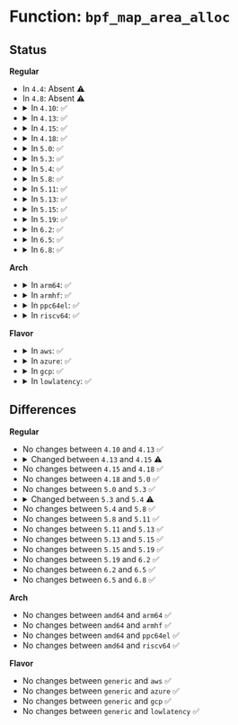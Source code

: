 # Function: <code>bpf_map_area_alloc</code>

## Status
<b>Regular</b>
<ul>
<li>
In <code>4.4</code>: Absent ⚠️
</li>
<li>
In <code>4.8</code>: Absent ⚠️
</li>
<li>
<details>
<summary>In <code>4.10</code>: ✅</summary>

```c
void *bpf_map_area_alloc(size_t size);
```

**Collision:** Unique Global

**Inline:** No

**Transformation:** False

**Instances:**

```
In kernel/bpf/syscall.c (ffffffff8118cd80)
Location: kernel/bpf/syscall.c:55
Inline: False
Direct callers:
  - kernel/bpf/hashtab.c:htab_map_alloc
  - kernel/bpf/hashtab.c:htab_map_alloc
  - kernel/bpf/arraymap.c:array_map_alloc
  - kernel/bpf/stackmap.c:stack_map_alloc
  - kernel/bpf/stackmap.c:stack_map_alloc
```
**Symbols:**

```
ffffffff8118cd80-ffffffff8118cdc2: bpf_map_area_alloc (STB_GLOBAL)
```
</details>
</li>
<li>
<details>
<summary>In <code>4.13</code>: ✅</summary>

```c
void *bpf_map_area_alloc(size_t size);
```

**Collision:** Unique Global

**Inline:** No

**Transformation:** False

**Instances:**

```
In kernel/bpf/syscall.c (ffffffff81191cf0)
Location: kernel/bpf/syscall.c:67
Inline: False
Direct callers:
  - kernel/bpf/hashtab.c:htab_map_alloc
  - kernel/bpf/hashtab.c:htab_map_alloc
  - kernel/bpf/arraymap.c:array_map_alloc
  - kernel/bpf/stackmap.c:stack_map_alloc
  - kernel/bpf/stackmap.c:stack_map_alloc
```
**Symbols:**

```
ffffffff81191cf0-ffffffff81191d32: bpf_map_area_alloc (STB_GLOBAL)
```
</details>
</li>
<li>
<details>
<summary>In <code>4.15</code>: ✅</summary>

```c
void *bpf_map_area_alloc(size_t size, int numa_node);
```

**Collision:** Unique Global

**Inline:** No

**Transformation:** False

**Instances:**

```
In kernel/bpf/syscall.c (ffffffff8119f3d0)
Location: kernel/bpf/syscall.c:113
Inline: False
Direct callers:
  - kernel/bpf/hashtab.c:htab_map_alloc
  - kernel/bpf/hashtab.c:htab_map_alloc
  - kernel/bpf/arraymap.c:array_map_alloc
  - kernel/bpf/stackmap.c:stack_map_alloc
  - kernel/bpf/stackmap.c:stack_map_alloc
```
**Symbols:**

```
ffffffff8119f3d0-ffffffff8119f41a: bpf_map_area_alloc (STB_GLOBAL)
```
</details>
</li>
<li>
<details>
<summary>In <code>4.18</code>: ✅</summary>

```c
void *bpf_map_area_alloc(size_t size, int numa_node);
```

**Collision:** Unique Global

**Inline:** No

**Transformation:** False

**Instances:**

```
In kernel/bpf/syscall.c (ffffffff811b4df0)
Location: kernel/bpf/syscall.c:137
Inline: False
Direct callers:
  - kernel/bpf/hashtab.c:htab_map_alloc
  - kernel/bpf/hashtab.c:htab_map_alloc
  - kernel/bpf/arraymap.c:array_map_alloc
  - kernel/bpf/stackmap.c:stack_map_alloc
  - kernel/bpf/stackmap.c:stack_map_alloc
```
**Symbols:**

```
ffffffff811b4df0-ffffffff811b4e3a: bpf_map_area_alloc (STB_GLOBAL)
```
</details>
</li>
<li>
<details>
<summary>In <code>5.0</code>: ✅</summary>

```c
void *bpf_map_area_alloc(size_t size, int numa_node);
```

**Collision:** Unique Global

**Inline:** No

**Transformation:** False

**Instances:**

```
In kernel/bpf/syscall.c (ffffffff811c3170)
Location: kernel/bpf/syscall.c:137
Inline: False
Direct callers:
  - kernel/bpf/hashtab.c:htab_map_alloc
  - kernel/bpf/hashtab.c:htab_map_alloc
  - kernel/bpf/arraymap.c:array_map_alloc
  - kernel/bpf/queue_stack_maps.c:queue_stack_map_alloc
  - kernel/bpf/stackmap.c:stack_map_alloc
  - kernel/bpf/stackmap.c:stack_map_alloc
  - kernel/bpf/reuseport_array.c:reuseport_array_alloc
```
**Symbols:**

```
ffffffff811c3170-ffffffff811c31ba: bpf_map_area_alloc (STB_GLOBAL)
```
</details>
</li>
<li>
<details>
<summary>In <code>5.3</code>: ✅</summary>

```c
void *bpf_map_area_alloc(size_t size, int numa_node);
```

**Collision:** Unique Global

**Inline:** No

**Transformation:** False

**Instances:**

```
In kernel/bpf/syscall.c (ffffffff811d3da0)
Location: kernel/bpf/syscall.c:129
Inline: False
Direct callers:
  - kernel/bpf/hashtab.c:htab_map_alloc
  - kernel/bpf/hashtab.c:htab_map_alloc
  - kernel/bpf/arraymap.c:array_map_alloc
  - kernel/bpf/queue_stack_maps.c:queue_stack_map_alloc
  - kernel/bpf/stackmap.c:stack_map_alloc
  - kernel/bpf/stackmap.c:stack_map_alloc
  - kernel/bpf/reuseport_array.c:reuseport_array_alloc
```
**Symbols:**

```
ffffffff811d3da0-ffffffff811d3ded: bpf_map_area_alloc (STB_GLOBAL)
```
</details>
</li>
<li>
<details>
<summary>In <code>5.4</code>: ✅</summary>

```c
void *bpf_map_area_alloc(u64 size, int numa_node);
```

**Collision:** Unique Global

**Inline:** No

**Transformation:** False

**Instances:**

```
In kernel/bpf/syscall.c (ffffffff811e0120)
Location: kernel/bpf/syscall.c:129
Inline: False
Direct callers:
  - kernel/bpf/hashtab.c:htab_map_alloc
  - kernel/bpf/hashtab.c:htab_map_alloc
  - kernel/bpf/arraymap.c:array_map_alloc
  - kernel/bpf/queue_stack_maps.c:queue_stack_map_alloc
  - kernel/bpf/stackmap.c:stack_map_alloc
  - kernel/bpf/stackmap.c:stack_map_alloc
  - kernel/bpf/reuseport_array.c:reuseport_array_alloc
```
**Symbols:**

```
ffffffff811e0120-ffffffff811e0176: bpf_map_area_alloc (STB_GLOBAL)
```
</details>
</li>
<li>
<details>
<summary>In <code>5.8</code>: ✅</summary>

```c
void *bpf_map_area_alloc(u64 size, int numa_node);
```

**Collision:** Unique Global

**Inline:** No

**Transformation:** False

**Instances:**

```
In kernel/bpf/syscall.c (ffffffff811fe6b0)
Location: kernel/bpf/syscall.c:303
Inline: False
Direct callers:
  - kernel/bpf/hashtab.c:htab_map_alloc
  - kernel/bpf/hashtab.c:prealloc_init
  - kernel/bpf/arraymap.c:array_map_alloc
  - kernel/bpf/queue_stack_maps.c:queue_stack_map_alloc
  - kernel/bpf/devmap.c:dev_map_init_map
  - kernel/bpf/devmap.c:dev_map_init_map
  - kernel/bpf/stackmap.c:stack_map_alloc
  - kernel/bpf/stackmap.c:stack_map_alloc
  - kernel/bpf/reuseport_array.c:reuseport_array_alloc
```
**Symbols:**

```
ffffffff811fe6b0-ffffffff811fe6c2: bpf_map_area_alloc (STB_GLOBAL)
```
</details>
</li>
<li>
<details>
<summary>In <code>5.11</code>: ✅</summary>

```c
void *bpf_map_area_alloc(u64 size, int numa_node);
```

**Collision:** Unique Global

**Inline:** No

**Transformation:** False

**Instances:**

```
In kernel/bpf/syscall.c (ffffffff811fd990)
Location: kernel/bpf/syscall.c:311
Inline: False
Direct callers:
  - kernel/bpf/hashtab.c:htab_map_alloc
  - kernel/bpf/hashtab.c:prealloc_init
  - kernel/bpf/arraymap.c:array_map_alloc
  - kernel/bpf/queue_stack_maps.c:queue_stack_map_alloc
  - kernel/bpf/ringbuf.c:bpf_ringbuf_area_alloc
  - kernel/bpf/stackmap.c:stack_map_alloc
  - kernel/bpf/stackmap.c:stack_map_alloc
  - kernel/bpf/reuseport_array.c:reuseport_array_alloc
```
**Symbols:**

```
ffffffff811fd990-ffffffff811fd9a2: bpf_map_area_alloc (STB_GLOBAL)
```
</details>
</li>
<li>
<details>
<summary>In <code>5.13</code>: ✅</summary>

```c
void *bpf_map_area_alloc(u64 size, int numa_node);
```

**Collision:** Unique Global

**Inline:** No

**Transformation:** False

**Instances:**

```
In kernel/bpf/syscall.c (ffffffff811fe550)
Location: kernel/bpf/syscall.c:312
Inline: False
Direct callers:
  - kernel/bpf/hashtab.c:htab_map_alloc
  - kernel/bpf/hashtab.c:prealloc_init
  - kernel/bpf/arraymap.c:array_map_alloc
  - kernel/bpf/queue_stack_maps.c:queue_stack_map_alloc
  - kernel/bpf/ringbuf.c:bpf_ringbuf_alloc
  - kernel/bpf/stackmap.c:stack_map_alloc
  - kernel/bpf/stackmap.c:stack_map_alloc
  - kernel/bpf/reuseport_array.c:reuseport_array_alloc
```
**Symbols:**

```
ffffffff811fe550-ffffffff811fe562: bpf_map_area_alloc (STB_GLOBAL)
```
</details>
</li>
<li>
<details>
<summary>In <code>5.15</code>: ✅</summary>

```c
void *bpf_map_area_alloc(u64 size, int numa_node);
```

**Collision:** Unique Global

**Inline:** No

**Transformation:** False

**Instances:**

```
In kernel/bpf/syscall.c (ffffffff81230190)
Location: kernel/bpf/syscall.c:331
Inline: False
Direct callers:
  - kernel/bpf/hashtab.c:htab_map_alloc
  - kernel/bpf/hashtab.c:prealloc_init
  - kernel/bpf/arraymap.c:array_map_alloc
  - kernel/bpf/queue_stack_maps.c:queue_stack_map_alloc
  - kernel/bpf/ringbuf.c:bpf_ringbuf_alloc
  - kernel/bpf/devmap.c:dev_map_init_map
  - kernel/bpf/devmap.c:dev_map_init_map
  - kernel/bpf/stackmap.c:stack_map_alloc
  - kernel/bpf/stackmap.c:stack_map_alloc
  - kernel/bpf/reuseport_array.c:reuseport_array_alloc
```
**Symbols:**

```
ffffffff81230190-ffffffff812301a2: bpf_map_area_alloc (STB_GLOBAL)
```
</details>
</li>
<li>
<details>
<summary>In <code>5.19</code>: ✅</summary>

```c
void *bpf_map_area_alloc(u64 size, int numa_node);
```

**Collision:** Unique Global

**Inline:** No

**Transformation:** False

**Instances:**

```
In kernel/bpf/syscall.c (ffffffff81272ac0)
Location: kernel/bpf/syscall.c:337
Inline: False
Direct callers:
  - kernel/bpf/hashtab.c:htab_map_alloc
  - kernel/bpf/hashtab.c:prealloc_init
  - kernel/bpf/arraymap.c:array_map_alloc
  - kernel/bpf/bloom_filter.c:bloom_map_alloc
  - kernel/bpf/queue_stack_maps.c:queue_stack_map_alloc
  - kernel/bpf/ringbuf.c:bpf_ringbuf_alloc
  - kernel/bpf/devmap.c:dev_map_init_map
  - kernel/bpf/devmap.c:dev_map_init_map
  - kernel/bpf/stackmap.c:stack_map_alloc
  - kernel/bpf/stackmap.c:stack_map_alloc
  - kernel/bpf/reuseport_array.c:reuseport_array_alloc
```
**Symbols:**

```
ffffffff81272ac0-ffffffff81272adc: bpf_map_area_alloc (STB_GLOBAL)
```
</details>
</li>
<li>
<details>
<summary>In <code>6.2</code>: ✅</summary>

```c
void *bpf_map_area_alloc(u64 size, int numa_node);
```

**Collision:** Unique Global

**Inline:** No

**Transformation:** False

**Instances:**

```
In kernel/bpf/syscall.c (ffffffff812c8d80)
Location: kernel/bpf/syscall.c:337
Inline: False
Direct callers:
  - kernel/bpf/hashtab.c:htab_map_alloc
  - kernel/bpf/hashtab.c:htab_map_alloc
  - kernel/bpf/hashtab.c:prealloc_init
  - kernel/bpf/arraymap.c:array_map_alloc
  - kernel/bpf/bloom_filter.c:bloom_map_alloc
  - kernel/bpf/local_storage.c:cgroup_storage_map_alloc
  - kernel/bpf/queue_stack_maps.c:queue_stack_map_alloc
  - kernel/bpf/ringbuf.c:bpf_ringbuf_alloc
  - kernel/bpf/bpf_local_storage.c:bpf_local_storage_map_alloc
  - kernel/bpf/devmap.c:dev_map_init_map
  - kernel/bpf/devmap.c:dev_map_init_map
  - kernel/bpf/cpumap.c:cpu_map_alloc
  - kernel/bpf/cpumap.c:cpu_map_alloc
  - kernel/bpf/offload.c:bpf_map_offload_map_alloc
  - kernel/bpf/stackmap.c:stack_map_alloc
  - kernel/bpf/stackmap.c:stack_map_alloc
  - kernel/bpf/reuseport_array.c:reuseport_array_alloc
```
**Symbols:**

```
ffffffff812c8d80-ffffffff812c8d9c: bpf_map_area_alloc (STB_GLOBAL)
```
</details>
</li>
<li>
<details>
<summary>In <code>6.5</code>: ✅</summary>

```c
void *bpf_map_area_alloc(u64 size, int numa_node);
```

**Collision:** Unique Global

**Inline:** No

**Transformation:** False

**Instances:**

```
In kernel/bpf/syscall.c (ffffffff812f0370)
Location: kernel/bpf/syscall.c:310
Inline: False
Direct callers:
  - kernel/bpf/hashtab.c:htab_map_alloc
  - kernel/bpf/hashtab.c:htab_map_alloc
  - kernel/bpf/hashtab.c:prealloc_init
  - kernel/bpf/arraymap.c:array_map_alloc
  - kernel/bpf/bloom_filter.c:bloom_map_alloc
  - kernel/bpf/local_storage.c:cgroup_storage_map_alloc
  - kernel/bpf/queue_stack_maps.c:queue_stack_map_alloc
  - kernel/bpf/ringbuf.c:bpf_ringbuf_alloc
  - kernel/bpf/bpf_local_storage.c:bpf_local_storage_map_alloc
  - kernel/bpf/devmap.c:dev_map_alloc
  - kernel/bpf/devmap.c:dev_map_init_map
  - kernel/bpf/devmap.c:dev_map_init_map
  - kernel/bpf/offload.c:bpf_map_offload_map_alloc
  - kernel/bpf/stackmap.c:stack_map_alloc
  - kernel/bpf/stackmap.c:stack_map_alloc
  - kernel/bpf/reuseport_array.c:reuseport_array_alloc
  - kernel/bpf/bpf_struct_ops.c:bpf_struct_ops_map_alloc
  - kernel/bpf/bpf_struct_ops.c:bpf_struct_ops_map_alloc
  - kernel/bpf/bpf_struct_ops.c:bpf_struct_ops_map_alloc
  - net/xdp/xskmap.c:xsk_map_alloc
```
**Symbols:**

```
ffffffff812f0370-ffffffff812f038c: bpf_map_area_alloc (STB_GLOBAL)
```
</details>
</li>
<li>
<details>
<summary>In <code>6.8</code>: ✅</summary>

```c
void *bpf_map_area_alloc(u64 size, int numa_node);
```

**Collision:** Unique Global

**Inline:** No

**Transformation:** False

**Instances:**

```
In kernel/bpf/syscall.c (ffffffff8130f150)
Location: kernel/bpf/syscall.c:311
Inline: False
Direct callers:
  - kernel/bpf/hashtab.c:htab_map_alloc
  - kernel/bpf/hashtab.c:htab_map_alloc
  - kernel/bpf/hashtab.c:prealloc_init
  - kernel/bpf/arraymap.c:array_map_alloc
  - kernel/bpf/bloom_filter.c:bloom_map_alloc
  - kernel/bpf/local_storage.c:cgroup_storage_map_alloc
  - kernel/bpf/queue_stack_maps.c:queue_stack_map_alloc
  - kernel/bpf/ringbuf.c:bpf_ringbuf_alloc
  - kernel/bpf/bpf_local_storage.c:bpf_local_storage_map_alloc
  - kernel/bpf/devmap.c:dev_map_alloc
  - kernel/bpf/devmap.c:dev_map_init_map
  - kernel/bpf/devmap.c:dev_map_init_map
  - kernel/bpf/offload.c:bpf_map_offload_map_alloc
  - kernel/bpf/stackmap.c:stack_map_alloc
  - kernel/bpf/stackmap.c:stack_map_alloc
  - kernel/bpf/reuseport_array.c:reuseport_array_alloc
  - kernel/bpf/bpf_struct_ops.c:bpf_struct_ops_map_alloc
  - kernel/bpf/bpf_struct_ops.c:bpf_struct_ops_map_alloc
  - kernel/bpf/bpf_struct_ops.c:bpf_struct_ops_map_alloc
  - net/xdp/xskmap.c:xsk_map_alloc
```
**Symbols:**

```
ffffffff8130f150-ffffffff8130f16c: bpf_map_area_alloc (STB_GLOBAL)
```
</details>
</li>
</ul>
<b>Arch</b>
<ul>
<li>
<details>
<summary>In <code>arm64</code>: ✅</summary>

```c
void *bpf_map_area_alloc(u64 size, int numa_node);
```

**Collision:** Unique Global

**Inline:** No

**Transformation:** False

**Instances:**

```
In kernel/bpf/syscall.c (ffff800010262668)
Location: kernel/bpf/syscall.c:129
Inline: False
Direct callers:
  - kernel/bpf/hashtab.c:htab_map_alloc
  - kernel/bpf/hashtab.c:htab_map_alloc
  - kernel/bpf/arraymap.c:array_map_alloc
  - kernel/bpf/queue_stack_maps.c:queue_stack_map_alloc
  - kernel/bpf/devmap.c:dev_map_init_map
  - kernel/bpf/stackmap.c:stack_map_alloc
  - kernel/bpf/stackmap.c:stack_map_alloc
  - kernel/bpf/reuseport_array.c:reuseport_array_alloc
```
**Symbols:**

```
ffff800010262668-ffff8000102626f0: bpf_map_area_alloc (STB_GLOBAL)
```
</details>
</li>
<li>
<details>
<summary>In <code>armhf</code>: ✅</summary>

```c
void *bpf_map_area_alloc(u64 size, int numa_node);
```

**Collision:** Unique Global

**Inline:** No

**Transformation:** False

**Instances:**

```
In kernel/bpf/syscall.c (c04951fc)
Location: kernel/bpf/syscall.c:129
Inline: False
Direct callers:
  - kernel/bpf/hashtab.c:htab_map_alloc
  - kernel/bpf/hashtab.c:htab_map_alloc
  - kernel/bpf/arraymap.c:array_map_alloc
  - kernel/bpf/queue_stack_maps.c:queue_stack_map_alloc
  - kernel/bpf/devmap.c:dev_map_init_map
  - kernel/bpf/stackmap.c:stack_map_alloc
  - kernel/bpf/stackmap.c:stack_map_alloc
  - kernel/bpf/reuseport_array.c:reuseport_array_alloc
```
**Symbols:**

```
c04951fc-c0495274: bpf_map_area_alloc (STB_GLOBAL)
```
</details>
</li>
<li>
<details>
<summary>In <code>ppc64el</code>: ✅</summary>

```c
void *bpf_map_area_alloc(u64 size, int numa_node);
```

**Collision:** Unique Global

**Inline:** No

**Transformation:** False

**Instances:**

```
In kernel/bpf/syscall.c (c0000000003072b0)
Location: kernel/bpf/syscall.c:129
Inline: False
Direct callers:
  - kernel/bpf/hashtab.c:htab_map_alloc
  - kernel/bpf/hashtab.c:htab_map_alloc
  - kernel/bpf/arraymap.c:array_map_alloc
  - kernel/bpf/queue_stack_maps.c:queue_stack_map_alloc
  - kernel/bpf/stackmap.c:stack_map_alloc
  - kernel/bpf/stackmap.c:stack_map_alloc
  - kernel/bpf/reuseport_array.c:reuseport_array_alloc
```
**Symbols:**

```
c0000000003072b0-c000000000307378: bpf_map_area_alloc (STB_GLOBAL)
```
</details>
</li>
<li>
<details>
<summary>In <code>riscv64</code>: ✅</summary>

```c
void *bpf_map_area_alloc(u64 size, int numa_node);
```

**Collision:** Unique Global

**Inline:** No

**Transformation:** False

**Instances:**

```
In kernel/bpf/syscall.c (ffffffe00019f068)
Location: kernel/bpf/syscall.c:129
Inline: False
Direct callers:
  - kernel/bpf/hashtab.c:htab_map_alloc
  - kernel/bpf/hashtab.c:htab_map_alloc
  - kernel/bpf/arraymap.c:array_map_alloc
  - kernel/bpf/queue_stack_maps.c:queue_stack_map_alloc
  - kernel/bpf/devmap.c:dev_map_init_map
  - kernel/bpf/stackmap.c:stack_map_alloc
  - kernel/bpf/stackmap.c:stack_map_alloc
  - kernel/bpf/reuseport_array.c:reuseport_array_alloc
```
**Symbols:**

```
ffffffe00019f068-ffffffe00019f0da: bpf_map_area_alloc (STB_GLOBAL)
```
</details>
</li>
</ul>
<b>Flavor</b>
<ul>
<li>
<details>
<summary>In <code>aws</code>: ✅</summary>

```c
void *bpf_map_area_alloc(u64 size, int numa_node);
```

**Collision:** Unique Global

**Inline:** No

**Transformation:** False

**Instances:**

```
In kernel/bpf/syscall.c (ffffffff811d8740)
Location: kernel/bpf/syscall.c:129
Inline: False
Direct callers:
  - kernel/bpf/hashtab.c:htab_map_alloc
  - kernel/bpf/hashtab.c:htab_map_alloc
  - kernel/bpf/arraymap.c:array_map_alloc
  - kernel/bpf/queue_stack_maps.c:queue_stack_map_alloc
  - kernel/bpf/stackmap.c:stack_map_alloc
  - kernel/bpf/stackmap.c:stack_map_alloc
  - kernel/bpf/reuseport_array.c:reuseport_array_alloc
```
**Symbols:**

```
ffffffff811d8740-ffffffff811d8796: bpf_map_area_alloc (STB_GLOBAL)
```
</details>
</li>
<li>
<details>
<summary>In <code>azure</code>: ✅</summary>

```c
void *bpf_map_area_alloc(u64 size, int numa_node);
```

**Collision:** Unique Global

**Inline:** No

**Transformation:** False

**Instances:**

```
In kernel/bpf/syscall.c (ffffffff811cb500)
Location: kernel/bpf/syscall.c:129
Inline: False
Direct callers:
  - kernel/bpf/hashtab.c:htab_map_alloc
  - kernel/bpf/hashtab.c:htab_map_alloc
  - kernel/bpf/arraymap.c:array_map_alloc
  - kernel/bpf/queue_stack_maps.c:queue_stack_map_alloc
  - kernel/bpf/stackmap.c:stack_map_alloc
  - kernel/bpf/stackmap.c:stack_map_alloc
  - kernel/bpf/reuseport_array.c:reuseport_array_alloc
```
**Symbols:**

```
ffffffff811cb500-ffffffff811cb556: bpf_map_area_alloc (STB_GLOBAL)
```
</details>
</li>
<li>
<details>
<summary>In <code>gcp</code>: ✅</summary>

```c
void *bpf_map_area_alloc(u64 size, int numa_node);
```

**Collision:** Unique Global

**Inline:** No

**Transformation:** False

**Instances:**

```
In kernel/bpf/syscall.c (ffffffff811d6510)
Location: kernel/bpf/syscall.c:129
Inline: False
Direct callers:
  - kernel/bpf/hashtab.c:htab_map_alloc
  - kernel/bpf/hashtab.c:htab_map_alloc
  - kernel/bpf/arraymap.c:array_map_alloc
  - kernel/bpf/queue_stack_maps.c:queue_stack_map_alloc
  - kernel/bpf/stackmap.c:stack_map_alloc
  - kernel/bpf/stackmap.c:stack_map_alloc
  - kernel/bpf/reuseport_array.c:reuseport_array_alloc
```
**Symbols:**

```
ffffffff811d6510-ffffffff811d6566: bpf_map_area_alloc (STB_GLOBAL)
```
</details>
</li>
<li>
<details>
<summary>In <code>lowlatency</code>: ✅</summary>

```c
void *bpf_map_area_alloc(u64 size, int numa_node);
```

**Collision:** Unique Global

**Inline:** No

**Transformation:** False

**Instances:**

```
In kernel/bpf/syscall.c (ffffffff811e4880)
Location: kernel/bpf/syscall.c:129
Inline: False
Direct callers:
  - kernel/bpf/hashtab.c:htab_map_alloc
  - kernel/bpf/hashtab.c:htab_map_alloc
  - kernel/bpf/arraymap.c:array_map_alloc
  - kernel/bpf/queue_stack_maps.c:queue_stack_map_alloc
  - kernel/bpf/stackmap.c:stack_map_alloc
  - kernel/bpf/stackmap.c:stack_map_alloc
  - kernel/bpf/reuseport_array.c:reuseport_array_alloc
```
**Symbols:**

```
ffffffff811e4880-ffffffff811e48d6: bpf_map_area_alloc (STB_GLOBAL)
```
</details>
</li>
</ul>

## Differences
<b>Regular</b>
<ul>
<li>
No changes between <code>4.10</code> and <code>4.13</code> ✅
</li>
<li>
<details>
<summary>Changed between <code>4.13</code> and <code>4.15</code> ⚠️</summary>
<ul>
<li>
<b>Param added. </b>
<code>int numa_node</code>
</li>
</ul>
</details>
</li>
<li>
No changes between <code>4.15</code> and <code>4.18</code> ✅
</li>
<li>
No changes between <code>4.18</code> and <code>5.0</code> ✅
</li>
<li>
No changes between <code>5.0</code> and <code>5.3</code> ✅
</li>
<li>
<details>
<summary>Changed between <code>5.3</code> and <code>5.4</code> ⚠️</summary>
<ul>
<li>
<b>Param type changed. </b>
<code>size_t size</code> ➡️ <code>u64 size</code>
</li>
</ul>
</details>
</li>
<li>
No changes between <code>5.4</code> and <code>5.8</code> ✅
</li>
<li>
No changes between <code>5.8</code> and <code>5.11</code> ✅
</li>
<li>
No changes between <code>5.11</code> and <code>5.13</code> ✅
</li>
<li>
No changes between <code>5.13</code> and <code>5.15</code> ✅
</li>
<li>
No changes between <code>5.15</code> and <code>5.19</code> ✅
</li>
<li>
No changes between <code>5.19</code> and <code>6.2</code> ✅
</li>
<li>
No changes between <code>6.2</code> and <code>6.5</code> ✅
</li>
<li>
No changes between <code>6.5</code> and <code>6.8</code> ✅
</li>
</ul>
<b>Arch</b>
<ul>
<li>
No changes between <code>amd64</code> and <code>arm64</code> ✅
</li>
<li>
No changes between <code>amd64</code> and <code>armhf</code> ✅
</li>
<li>
No changes between <code>amd64</code> and <code>ppc64el</code> ✅
</li>
<li>
No changes between <code>amd64</code> and <code>riscv64</code> ✅
</li>
</ul>
<b>Flavor</b>
<ul>
<li>
No changes between <code>generic</code> and <code>aws</code> ✅
</li>
<li>
No changes between <code>generic</code> and <code>azure</code> ✅
</li>
<li>
No changes between <code>generic</code> and <code>gcp</code> ✅
</li>
<li>
No changes between <code>generic</code> and <code>lowlatency</code> ✅
</li>
</ul>

